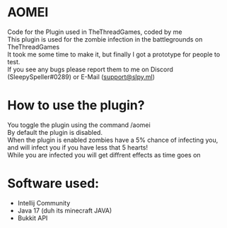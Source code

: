 # AOMEI
Code for the Plugin used in TheThreadGames, coded by me
<br>
This plugin is used for the zombie infection in the battlegrounds on TheThreadGames
<br>
It took me some time to make it, but finally I got a prototype for people to test.
<br>
If you see any bugs please report them to me on Discord (SleepySpeller#0289) or E-Mail (support@slpy.ml)
<br>
# How to use the plugin?
You toggle the plugin using the command /aomei
<br>
By default the plugin is disabled.
<br>
When the plugin is enabled zombies have a 5% chance of infecting you, and will infect you if you have less that 5 hearts!
<br>
While you are infected you will get diffrent effects as time goes on

# Software used:
 - Intellij Community
 - Java 17 (duh its minecraft JAVA)
 - Bukkit API
